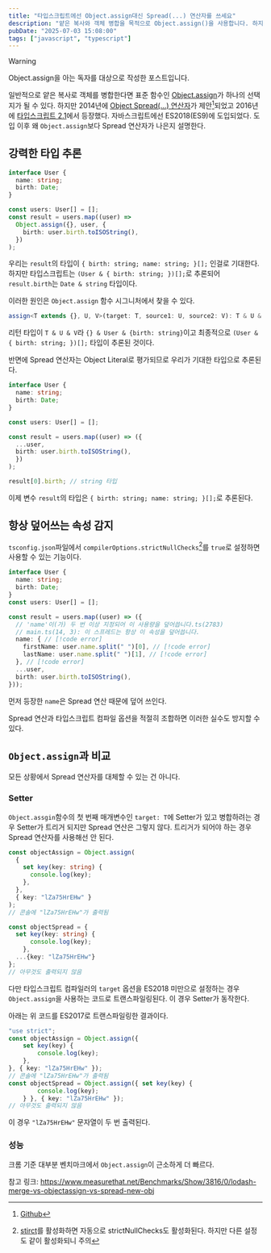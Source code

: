 ```yaml
---
title: "타입스크립트에선 Object.assign대신 Spread(...) 연산자를 쓰세요"
description: "얕은 복사와 객체 병합을 목적으로 Object.assign()을 사용합니다. 하지만 타입스크립트에선 대부분의 경우 Spread(...) 연산자를 쓰는 게 더 낫습니다."
pubDate: "2025-07-03 15:08:00"
tags: ["javascript", "typescript"]
---
```


> [!WARNING]
> Object.assign을 아는 독자를 대상으로 작성한 포스트입니다.

일반적으로 얕은 복사로 객체를 병합한다면 표준 함수인 [Object.assign](https://developer.mozilla.org/en-US/docs/Web/JavaScript/Reference/Global_Objects/Object/assign)가 하나의 선택지가 될 수 있다. 하지만 2014년에 [Object Spread(...) 연산자](https://developer.mozilla.org/en-US/docs/Web/JavaScript/Reference/Operators/Spread_syntax#spread_in_object_literals)가 제안[^1]되었고 2016년에 [타입스크립트 2.1](https://www.typescriptlang.org/docs/handbook/release-notes/typescript-2-1.html#object-spread-and-rest)에서 등장했다. 자바스크립트에선 ES2018(ES9)에 도입되었다. 도입 이후 왜 `Object.assign`보다 Spread 연산자가 나은지 설명한다.

[^1]: [Github](https://github.com/tc39/proposal-object-rest-spread)
## 강력한 타입 추론
```ts showLineNumbers
interface User {
  name: string;
  birth: Date;
}

const users: User[] = [];
const result = users.map((user) =>
  Object.assign({}, user, {
    birth: user.birth.toISOString(),
  })
);
```
우리는 `result`의 타입이 `{ birth: string; name: string; }[];` 인걸로 기대한다. 하지만 타입스크립트는 `(User & { birth: string; })[];`로 추론되어 `result.birth`는 `Date & string` 타입이다.

이러한 원인은 `Object.assign` 함수 시그니처에서 찾을 수 있다.<br/>
```ts
assign<T extends {}, U, V>(target: T, source1: U, source2: V): T & U & V;
```
리턴 타입이 `T & U & V`라 `{} & User & {birth: string}`이고 최종적으로 `(User & { birth: string; })[];` 타입이 추론된 것이다.

반면에 Spread 연산자는 Object Literal로 평가되므로 우리가 기대한 타입으로 추론된다.
```ts {9}
interface User {
  name: string;
  birth: Date;
}

const users: User[] = [];

const result = users.map((user) => ({
  ...user,
  birth: user.birth.toISOString(),
  })
);

result[0].birth; // string 타입
```
이제 변수 `result`의 타입은 `{ birth: string; name: string; }[];`로 추론된다.
## 항상 덮어쓰는 속성 감지
`tsconfig.json`파일에서 `compilerOptions.strictNullChecks`[^2]를 `true`로 설정하면 사용할 수 있는 기능이다.
[^2]: [stirct](https://www.typescriptlang.org/tsconfig/#strict)를 활성화하면 자동으로 strictNullChecks도 활성화된다. 하지만 다른 설정도 같이 활성화되니 주의
```ts showLineNumbers title="main.ts"
interface User {
  name: string;
  birth: Date;
}
const users: User[] = [];

const result = users.map((user) => ({
  // 'name'이(가) 두 번 이상 지정되어 이 사용량을 덮어씁니다.ts(2783)
  // main.ts(14, 3): 이 스프레드는 항상 이 속성을 덮어씁니다.
  name: { // [!code error]
    firstName: user.name.split(" ")[0], // [!code error]
    lastName: user.name.split(" ")[1], // [!code error]
  }, // [!code error]
  ...user,
  birth: user.birth.toISOString(),
}));
```
먼저 등장한 `name`은 Spread 연산 때문에 덮어 쓰인다.

Spread 연산과 타입스크립트 컴파일 옵션을 적절히 조합하면 이러한 실수도 방지할 수 있다.

## `Object.assign`과 비교
모든 상황에서 Spread 연산자를 대체할 수 있는 건 아니다.

### Setter
`Object.assgin`함수의 첫 번째 매개변수인 `target: T`에 Setter가 있고 병합하려는 경우 Setter가 트리거 되지만 Spread 연산은 그렇지 않다. 트리거가 되어야 하는 경우 Spread 연산자를 사용해선 안 된다.
```ts showLineNumbers
const objectAssign = Object.assign(
  {
    set key(key: string) {
      console.log(key);
    },
  },
  { key: "lZa75HrEHw" }
);
// 콘솔에 "lZa75HrEHw"가 출력됨

const objectSpread = {
  set key(key: string) {
      console.log(key);
    },
  ...{key: "lZa75HrEHw"}
};
// 아무것도 출력되지 않음
```
다만 타입스크립트 컴파일러의 `target` 옵션을 ES2018 미만으로 설정하는 경우 `Object.assign`을 사용하는 코드로 트랜스파일링된다. 이 경우 Setter가 동작한다. 

아래는 위 코드를 ES2017로 트랜스파일링한 결과이다.
```ts showLineNumbers
"use strict";
const objectAssign = Object.assign({
    set key(key) {
        console.log(key);
    },
}, { key: "lZa75HrEHw" });
// 콘솔에 "lZa75HrEHw"가 출력됨
const objectSpread = Object.assign({ set key(key) {
        console.log(key);
    } }, { key: "lZa75HrEHw" });
// 아무것도 출력되지 않음
```
이 경우 `"lZa75HrEHw"` 문자열이 두 번 출력된다.
### 성능
크롬 기준 대부분 벤치마크에서 `Object.assign`이 근소하게 더 빠르다.

참고 링크: https://www.measurethat.net/Benchmarks/Show/3816/0/lodash-merge-vs-objectassign-vs-spread-new-obj
